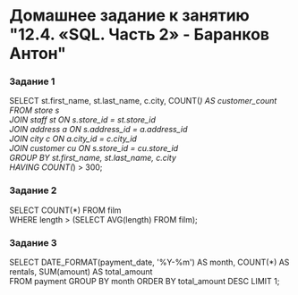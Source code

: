 # Домашнее задание к занятию "12.4. «SQL. Часть 2» - Баранков Антон"

### Задание 1
SELECT st.first_name, st.last_name, c.city, COUNT(*) AS customer_count FROM store s  
JOIN staff st ON s.store_id = st.store_id  
JOIN address a ON s.address_id = a.address_id  
JOIN city c ON a.city_id = c.city_id  
JOIN customer cu ON s.store_id = cu.store_id  
GROUP BY st.first_name, st.last_name, c.city  
HAVING COUNT(*) > 300;  

### Задание 2
SELECT COUNT(*) FROM film  
WHERE length > (SELECT AVG(length) FROM film);  

### Задание 3
SELECT DATE_FORMAT(payment_date, '%Y-%m') AS month, COUNT(*) AS rentals, SUM(amount) AS total_amount  
FROM payment GROUP BY month ORDER BY total_amount DESC LIMIT 1;  
